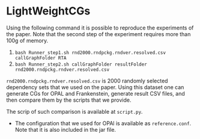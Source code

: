 # LightWeightCGs

Using the following command it is possible to reproduce the experiments of the paper.
Note that the second step of the experiment requires more than 100g of memory.

1. `bash Runner_step1.sh rnd2000.rndpckg.rndver.resolved.csv callGraphFolder RTA`
1. `bash Runner_step2.sh callGraphFolder resultFolder rnd2000.rndpckg.rndver.resolved.csv ` 

`rnd2000.rndpckg.rndver.resolved.csv` is 2000 randomly selected dependency sets that we used on the paper.
Using this dataset one can generate CGs for OPAL and Frankenstein, generate result CSV files, and then compare them
by the scripts that we provide.

The scrip of such comparison is available at `script.py`.

* The configuration that we used for OPAl is available as `reference.conf`. Note that it is also included in the jar
 file.
 
 
 


